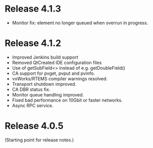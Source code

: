 Release 4.1.3 
==========

* Monitor fix: element no longer queued when overrun in progress.

Release 4.1.2 
==========

* Improved Jenkins build support
* Removed QtCreated IDE configuration files
* Use of getSubField<> instead of e.g. getDoubleField()
* CA support for pvget, pvput and pvinfo.
* vxWorks/RTEMS compiler warnings resolved.
* Transport shutdown improved.
* CA DBR status fix.
* Monitor queue handling improved.
* Fixed bad performance on 10Gbit or faster networks.
* Async RPC service.

Release 4.0.5 
==========
(Starting point for release notes.)
